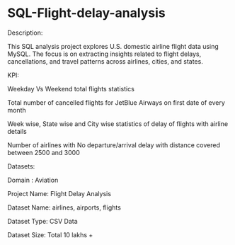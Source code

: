 # SQL-Flight-delay-analysis

Description:

This SQL analysis project explores U.S. domestic airline flight data using MySQL. The focus is on extracting insights related to flight delays, cancellations, and travel patterns across airlines, cities, and states.

KPI:

Weekday Vs Weekend total flights statistics

Total number of cancelled flights for JetBlue Airways on first date of every month

Week wise, State wise and City wise statistics of delay of flights with airline details

Number of airlines with No departure/arrival delay with distance covered between 2500 and 3000

Datasets:

Domain : Aviation

Project Name: Flight Delay Analysis

Dataset Name: airlines, airports, flights

Dataset Type: CSV Data

Dataset Size: Total 10 lakhs +

